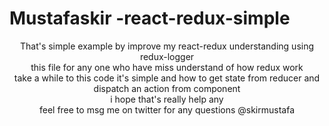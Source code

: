 # Mustafaskir -react-redux-simple
<center>
  That's simple example by improve my react-redux understanding using redux-logger <br />
this file for any one who have miss understand of how redux work <br />
take a while to this code it's simple and how to get state from reducer and dispatch an action from component <br />
i hope that's really help any <br />
feel free to msg me on twitter for any questions @skirmustafa 
</center>
